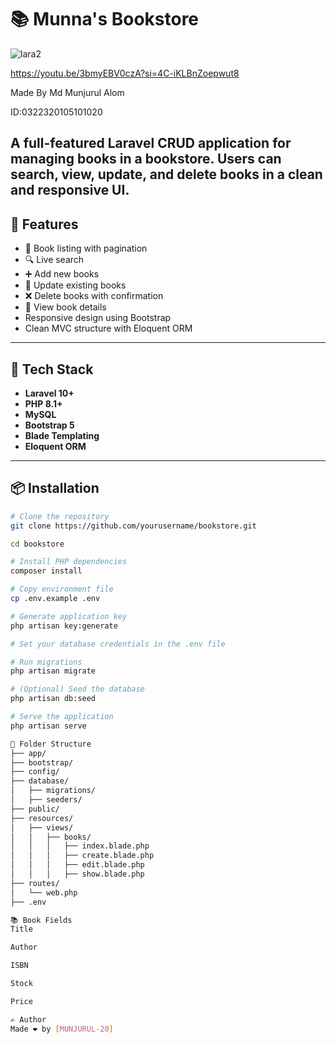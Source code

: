 # 📚 Munna's Bookstore
![lara2](https://github.com/user-attachments/assets/90af4d7e-a147-4077-8d81-0f223bef6dac)

https://youtu.be/3bmyEBV0czA?si=4C-iKLBnZoepwut8

Made By Md Munjurul Alom 

ID:0322320105101020


A full-featured **Laravel CRUD application** for managing books in a bookstore. Users can search, view, update, and delete books in a clean and responsive UI.
---

## 🔧 Features

- 📖 Book listing with pagination
- 🔍 Live search
- ➕ Add new books
- 📝 Update existing books
- ❌ Delete books with confirmation
- 🔎 View book details
- Responsive design using Bootstrap
- Clean MVC structure with Eloquent ORM

---

## 🚀 Tech Stack

- **Laravel 10+**
- **PHP 8.1+**
- **MySQL**
- **Bootstrap 5**
- **Blade Templating**
- **Eloquent ORM**

---

## 📦 Installation

```bash
# Clone the repository
git clone https://github.com/yourusername/bookstore.git

cd bookstore

# Install PHP dependencies
composer install

# Copy environment file
cp .env.example .env

# Generate application key
php artisan key:generate

# Set your database credentials in the .env file

# Run migrations
php artisan migrate

# (Optional) Seed the database
php artisan db:seed

# Serve the application
php artisan serve

📁 Folder Structure
├── app/
├── bootstrap/
├── config/
├── database/
│   ├── migrations/
│   ├── seeders/
├── public/
├── resources/
│   ├── views/
│   │   ├── books/
│   │   │   ├── index.blade.php
│   │   │   ├── create.blade.php
│   │   │   ├── edit.blade.php
│   │   │   ├── show.blade.php
├── routes/
│   └── web.php
├── .env

📚 Book Fields
Title

Author

ISBN

Stock

Price

✍️ Author
Made ❤️ by [MUNJURUL-20]
